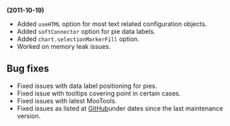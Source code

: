 **(2011-10-19)**
        
- Added `useHTML` option for most text related configuration objects.
- Added `softConnector` option for pie data labels.
- Added `chart.selectionMarkerFill` option.
- Worked on memory leak issues.

## Bug fixes 
- Fixed issues with data label positioning for pies.
- Fixed issue with tooltips covering point in certain cases.
- Fixed issues with latest MooTools.
- Fixed issues as listed at [GitHub](http://github.com/highslide-software/highcharts.com/commits/master)under dates since the last maintenance version.